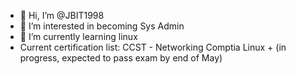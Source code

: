 - 👋 Hi, I’m @JBIT1998
- 👀 I’m interested in becoming  Sys Admin
- 🌱 I’m currently learning linux
- Current certification list: CCST - Networking Comptia Linux + (in progress, expected to pass exam by end of May)

<!---
JBIT1998/JBIT1998 is a ✨ special ✨ repository because its `README.md` (this file) appears on your GitHub profile.
You can click the Preview link to take a look at your changes.
--->

